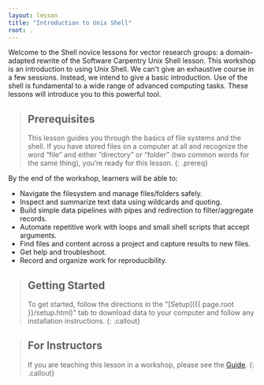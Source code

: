 ```yaml
---
layout: lesson
title: "Introduction to Unix Shell"
root: .
---
```


Welcome to the Shell novice lessons for vector research groups: a domain-adapted 
rewrite of the Software Carpentry Unix Shell lesson. This workshop is an introduction to 
using Unix Shell. We can't give an exhaustive course in a few sessions. Instead, we intend
to give a basic introduction. Use of the shell is fundamental to a wide range of advanced 
computing tasks. These lessons will introduce you to this powerful tool.

> ## Prerequisites
>
> This lesson guides you through the basics of file systems and the shell.
> If you have stored files on a computer at all and recognize the word “file”
> and either “directory” or “folder” (two common words for the same thing),
> you’re ready for this lesson.
{: .prereq}

By the end of the workshop, learners will be able to:

* Navigate the filesystem and manage files/folders safely.
* Inspect and summarize text data using wildcards and quoting.
* Build simple data pipelines with pipes and redirection to filter/aggregate records.
* Automate repetitive work with loops and small shell scripts that accept arguments.
* Find files and content across a project and capture results to new files.
* Get help and troubleshoot.
* Record and organize work for reproducibility.

> ## Getting Started
>
> To get started, follow the directions in the "[Setup]({{ page.root }}/setup.html)"
> tab to download data to your computer and follow any installation instructions.
{: .callout}

> ## For Instructors
>
> If you are teaching this lesson in a workshop, please see the [Guide](guide/).
{: .callout}
